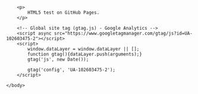 <!doctype html>
<html class="no-js" lang="en">
    <head>
        <meta http-equiv="x-ua-compatible" content="ie=edge">
        <title>Positronikal</title>
        <meta name="description" content="The home of Positronikal projects">
        <meta name="viewport" content="width=device-width, initial-scale=1">
    </head>
    <body>
        <!--[if lte IE 9]>
            <p class="browserupgrade">You are using an <strong>outdated</strong> browser. Please <a href="https://browsehappy.com/">upgrade your browser</a> to improve your experience and security.</p>
        <![endif]-->

        <p>
            HTML5 test on GitHub Pages.
        </p>

        <!-- Global site tag (gtag.js) - Google Analytics -->
        <script async src="https://www.googletagmanager.com/gtag/js?id=UA-102603475-2"></script>
        <script>
            window.dataLayer = window.dataLayer || [];
            function gtag(){dataLayer.push(arguments);}
            gtag('js', new Date());

            gtag('config', 'UA-102603475-2');
        </script>

    </body>
</html>
